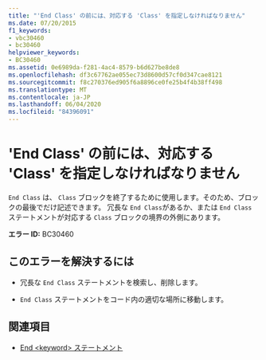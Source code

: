 ```yaml
---
title: "'End Class' の前には、対応する 'Class' を指定しなければなりません"
ms.date: 07/20/2015
f1_keywords:
- vbc30460
- bc30460
helpviewer_keywords:
- BC30460
ms.assetid: 0e6989da-f281-4ac4-8579-b6d627be8de8
ms.openlocfilehash: df3c67762ae055ec73d8600d57cf0d347cae8121
ms.sourcegitcommit: f8c270376ed905f6a8896ce0fe25b4f4b38ff498
ms.translationtype: MT
ms.contentlocale: ja-JP
ms.lasthandoff: 06/04/2020
ms.locfileid: "84396091"
---
```

# <a name="end-class-must-be-preceded-by-a-matching-class"></a>'End Class' の前には、対応する 'Class' を指定しなければなりません
`End Class` は、 `Class` ブロックを終了するために使用します。そのため、ブロックの最後でだけ記述できます。 冗長な `End Class`があるか、または `End Class` ステートメントが対応する `Class` ブロックの境界の外側にあります。  
  
 **エラー ID:** BC30460  
  
## <a name="to-correct-this-error"></a>このエラーを解決するには  
  
- 冗長な `End Class` ステートメントを検索し、削除します。  
  
- `End Class` ステートメントをコード内の適切な場所に移動します。  
  
## <a name="see-also"></a>関連項目

- [End \<keyword> ステートメント](../language-reference/statements/end-keyword-statement.md)
